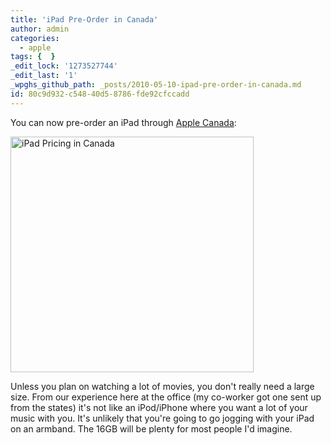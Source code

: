 ```yaml
---
title: 'iPad Pre-Order in Canada'
author: admin
categories:
  - apple
tags: {  }
_edit_lock: '1273527744'
_edit_last: '1'
_wpghs_github_path: _posts/2010-05-10-ipad-pre-order-in-canada.md
id: 80c9d932-c548-40d5-8786-fde92cfccadd
---
```

<p>You can now pre-order an iPad through <a href="http://store.apple.com/ca/go/ipad/">Apple Canada</a>:</p>
<p><img src="https://chrisenns.com/wp-content/uploads/2010/05/ipadpricingcanada1.png" alt="iPad Pricing in Canada" title="iPad Pricing in Canada" width="389" height="377" class="aligncenter size-full wp-image-2210" /></p>
<p>Unless you plan on watching a lot of movies, you don't really need a large size.  From our experience here at the office (my co-worker got one sent up from the states) it's not like an iPod/iPhone where you want a lot of your music with you.  It's unlikely that you're going to go jogging with your iPad on an armband.  The 16GB will be plenty for most people I'd imagine.</p>
